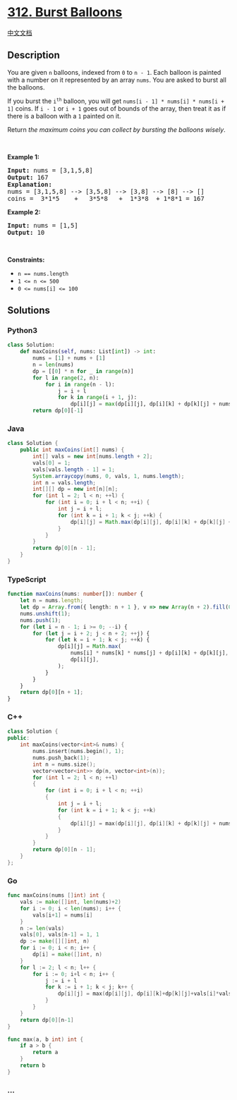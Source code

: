 # [312. Burst Balloons](https://leetcode.com/problems/burst-balloons)

[中文文档](/solution/0300-0399/0312.Burst%20Balloons/README.md)

## Description

<p>You are given <code>n</code> balloons, indexed from <code>0</code> to <code>n - 1</code>. Each balloon is painted with a number on it represented by an array <code>nums</code>. You are asked to burst all the balloons.</p>

<p>If you burst the <code>i<sup>th</sup></code> balloon, you will get <code>nums[i - 1] * nums[i] * nums[i + 1]</code> coins. If <code>i - 1</code> or <code>i + 1</code> goes out of bounds of the array, then treat it as if there is a balloon with a <code>1</code> painted on it.</p>

<p>Return <em>the maximum coins you can collect by bursting the balloons wisely</em>.</p>

<p>&nbsp;</p>
<p><strong>Example 1:</strong></p>

<pre>
<strong>Input:</strong> nums = [3,1,5,8]
<strong>Output:</strong> 167
<strong>Explanation:</strong>
nums = [3,1,5,8] --&gt; [3,5,8] --&gt; [3,8] --&gt; [8] --&gt; []
coins =  3*1*5    +   3*5*8   +  1*3*8  + 1*8*1 = 167</pre>

<p><strong>Example 2:</strong></p>

<pre>
<strong>Input:</strong> nums = [1,5]
<strong>Output:</strong> 10
</pre>

<p>&nbsp;</p>
<p><strong>Constraints:</strong></p>

<ul>
	<li><code>n == nums.length</code></li>
	<li><code>1 &lt;= n &lt;= 500</code></li>
	<li><code>0 &lt;= nums[i] &lt;= 100</code></li>
</ul>

## Solutions

<!-- tabs:start -->

### **Python3**

```python
class Solution:
    def maxCoins(self, nums: List[int]) -> int:
        nums = [1] + nums + [1]
        n = len(nums)
        dp = [[0] * n for _ in range(n)]
        for l in range(2, n):
            for i in range(n - l):
                j = i + l
                for k in range(i + 1, j):
                    dp[i][j] = max(dp[i][j], dp[i][k] + dp[k][j] + nums[i] * nums[k] * nums[j])
        return dp[0][-1]
```

### **Java**

```java
class Solution {
    public int maxCoins(int[] nums) {
        int[] vals = new int[nums.length + 2];
        vals[0] = 1;
        vals[vals.length - 1] = 1;
        System.arraycopy(nums, 0, vals, 1, nums.length);
        int n = vals.length;
        int[][] dp = new int[n][n];
        for (int l = 2; l < n; ++l) {
            for (int i = 0; i + l < n; ++i) {
                int j = i + l;
                for (int k = i + 1; k < j; ++k) {
                    dp[i][j] = Math.max(dp[i][j], dp[i][k] + dp[k][j] + vals[i] * vals[k] * vals[j]);
                }
            }
        }
        return dp[0][n - 1];
    }
}
```

### **TypeScript**

```ts
function maxCoins(nums: number[]): number {
    let n = nums.length;
    let dp = Array.from({ length: n + 1 }, v => new Array(n + 2).fill(0));
    nums.unshift(1);
    nums.push(1);
    for (let i = n - 1; i >= 0; --i) {
        for (let j = i + 2; j < n + 2; ++j) {
            for (let k = i + 1; k < j; ++k) {
                dp[i][j] = Math.max(
                    nums[i] * nums[k] * nums[j] + dp[i][k] + dp[k][j],
                    dp[i][j],
                );
            }
        }
    }
    return dp[0][n + 1];
}
```

### **C++**

```cpp
class Solution {
public:
    int maxCoins(vector<int>& nums) {
        nums.insert(nums.begin(), 1);
        nums.push_back(1);
        int n = nums.size();
        vector<vector<int>> dp(n, vector<int>(n));
        for (int l = 2; l < n; ++l)
        {
            for (int i = 0; i + l < n; ++i)
            {
                int j = i + l;
                for (int k = i + 1; k < j; ++k)
                {
                    dp[i][j] = max(dp[i][j], dp[i][k] + dp[k][j] + nums[i] * nums[k] * nums[j]);
                }
            }
        }
        return dp[0][n - 1];
    }
};
```

### **Go**

```go
func maxCoins(nums []int) int {
	vals := make([]int, len(nums)+2)
	for i := 0; i < len(nums); i++ {
		vals[i+1] = nums[i]
	}
	n := len(vals)
	vals[0], vals[n-1] = 1, 1
	dp := make([][]int, n)
	for i := 0; i < n; i++ {
		dp[i] = make([]int, n)
	}
	for l := 2; l < n; l++ {
		for i := 0; i+l < n; i++ {
			j := i + l
			for k := i + 1; k < j; k++ {
				dp[i][j] = max(dp[i][j], dp[i][k]+dp[k][j]+vals[i]*vals[k]*vals[j])
			}
		}
	}
	return dp[0][n-1]
}

func max(a, b int) int {
	if a > b {
		return a
	}
	return b
}
```

### **...**

```

```

<!-- tabs:end -->
